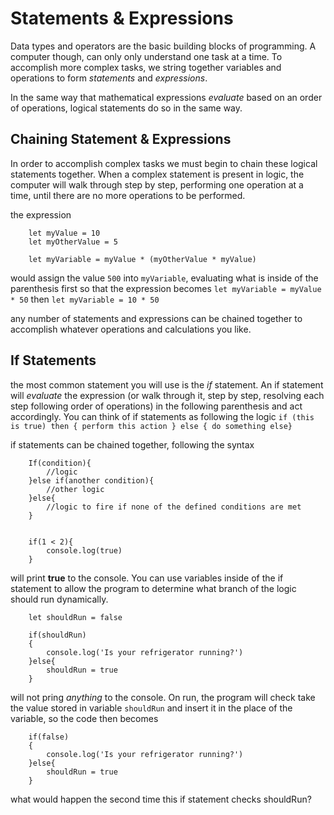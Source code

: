 # Statements & Expressions

Data types and operators are the basic building blocks of programming. A computer though, can only only understand one task at a time. To accomplish more complex tasks, we string together variables and operations to form _statements_ and _expressions_. 

In the same way that mathematical expressions _evaluate_ based on an order of operations, logical statements do so in the same way.

## Chaining Statement & Expressions

In order to accomplish complex tasks we must begin to chain these logical statements together. When a complex statement is present in logic, the computer will walk through step by step, performing one operation at a time, until there are no more operations to be performed. 

the expression 
```
    let myValue = 10
    let myOtherValue = 5 

    let myVariable = myValue * (myOtherValue * myValue)
```
would assign the value `500` into `myVariable`, evaluating what is inside of the parenthesis first so that the expression becomes `let myVariable = myValue * 50` then  `let myVariable = 10 * 50`

any number of statements and expressions can be chained together to accomplish whatever operations and calculations you like.

## If Statements
the most common statement you will use is the _if_ statement. An if statement will _evaluate_ the expression (or walk through it, step by step, resolving each step following order of operations) in the following parenthesis and act accordingly. You can think of if statements as following the logic `if (this is true) then { perform this action } else { do something else}`

if statements can be chained together, following the syntax 
```    
    If(condition){
        //logic
    }else if(another condition){
        //other logic
    }else{
        //logic to fire if none of the defined conditions are met
    }


    if(1 < 2){ 
        console.log(true) 
    }
```
will print __true__ to the console. You can use variables inside of the if statement to allow the program to determine what branch of the logic should run dynamically.
```
    let shouldRun = false

    if(shouldRun)
    {
        console.log('Is your refrigerator running?')
    }else{
        shouldRun = true
    }
```
will not pring _anything_ to the console. On run, the program will check take the value stored in variable `shouldRun` and insert it in the place of the variable, so the code then becomes
```
    if(false)
    {
        console.log('Is your refrigerator running?')
    }else{
        shouldRun = true
    }
```
what would happen the second time this if statement checks shouldRun?
